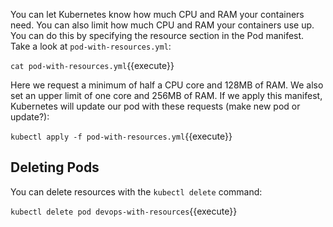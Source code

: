 You can let Kubernetes know how much CPU and RAM your containers need. You can also limit how much CPU and RAM your containers use up. You can do this by specifying the resource section in the Pod manifest. Take a look at `pod-with-resources.yml`:

`cat pod-with-resources.yml`{{execute}}

Here we request a minimum of half a CPU core and 128MB of RAM. We also set an upper limit of one core and 256MB of RAM. If we apply this manifest, Kubernetes will update our pod with these requests (make new pod or update?):

`kubectl apply -f pod-with-resources.yml`{{execute}}

## Deleting Pods

You can delete resources with the `kubectl delete` command:

`kubectl delete pod devops-with-resources`{{execute}}
